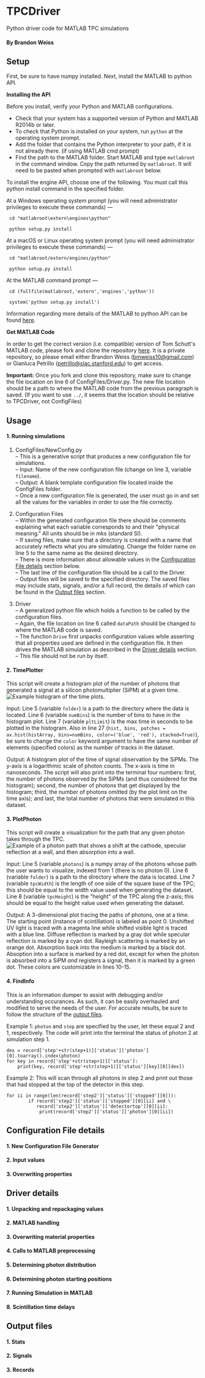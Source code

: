 # TPCDriver
Python driver code for MATLAB TPC simulations

#### By Brandon Weiss

## Setup

First, be sure to have numpy installed. Next, install the MATLAB to python API.

**Installing the API**

Before you install, verify your Python and MATLAB configurations.
- Check that your system has a supported version of Python and MATLAB R2014b or later.
- To check that Python is installed on your system, run ```python``` at the operating system prompt.
- Add the folder that contains the Python interpreter to your path, if it is not already there. (if using MATLAB cmd prompt)
- Find the path to the MATLAB folder. Start MATLAB and type ```matlabroot``` in the command window. Copy the path returned by ```matlabroot```. It will need to be pasted when prompted with ```matlabroot``` below.

To install the engine API, choose one of the following. You must call this python install command in the specified folder.

At a Windows operating system prompt (you will need administrator privileges to execute these commands) —

``` cd "matlabroot\extern\engines\python"```

``` python setup.py install```
    
At a macOS or Linux operating system prompt (you will need administrator privileges to execute these commands) —

``` cd "matlabroot/extern/engines/python"```

``` python setup.py install```
    
At the MATLAB command prompt —

``` cd (fullfile(matlabroot,'extern','engines','python'))```

``` system('python setup.py install')```

Information regarding more details of the MATLAB to python API can be found [here](https://www.mathworks.com/help/matlab/matlab-engine-for-python.html?s_tid=CRUX_topnav).

**Get MATLAB Code**

In order to get the correct version (i.e. compatible) version of Tom Schutt's MATLAB code, please fork and clone the repository [here](https://github.com/BMDragon/LeRubik). It is a private repository, so please email either Brandon Weiss (bmweiss10@gmail.com) or Gianluca Petrillo (petrillo@slac.stanford.edu) to get access.

**Important:** Once you fork and clone this repository, make sure to change the file location on line 6 of ConfigFiles/Driver.py. The new file location should be a path to where the MATLAB code from the previous paragraph is saved. (If you want to use `../`, it seems that the location should be relative to TPCDriver, not ConfigFiles)

## Usage

#### 1. Running simulations
1. ConfigFiles/NewConfig.py\
&ndash; This is a generative script that produces a new configuration file for simulations.\
&ndash; Input: Name of the new configuration file (change on line 3, variable ```filename```).\
&ndash; Output: A blank template configuration file located inside the ConfigFiles folder.\
&ndash; Once a new configuration file is generated, the user must go in and set all the values for the variables in order to use the file correctly.

2. Configuration Files\
&ndash; Within the generated configuration file there should be comments explaining what each variable corresponds to and their "physical meaning." All units should be in mks (standard SI).\
&ndash; If saving files, make sure that a directory is created with a name that accurately reflects what you are simulating. Change the folder name on line 5 to the same name as the desired directory.\
&ndash; There is more information about allowable values in the [Configuration File details](https://github.com/BMDragon/TPCDriver#configuration-file-details) section below.\
&ndash; The last line of the configuration file should be a call to the Driver.\
&ndash; Output files will be saved to the specified directory. The saved files may include stats, signals, and/or a full record, the details of which can be found in the [Output files](https://github.com/BMDragon/TPCDriver#output-files) section.

3. Driver\
&ndash; A generalized python file which holds a function to be called by the configuration files.\
&ndash; Again, the file location on line 6 called `dataPath` should be changed to where the MATLAB code is saved.\
&ndash; The function `Drive` first unpacks configuration values while asserting that all properties used are defined in the configuration file. It then drives the MATLAB simulation as described in the [Driver details](https://github.com/BMDragon/TPCDriver#driver-details) section.\
&ndash; This file should not be run by itself.

#### 2. TimePlotter

This script will create a histogram plot of the number of photons that generated a signal at a silicon photomultiplier (SiPM) at a given time. ![ Example histogram of the time plots.](./readme_images/time.png "Example histogram of the time plots")

Input: Line 5 (variable ```folder```) is a path to the directory where the data is located. Line 6 (variable ```numBins```) is the number of bins to have in the histogram plot. Line 7 (variable ```pltLimit```) is the max time in seconds to be plotted in the histogram. Also in line 27 (```hist, bins, patches = ax.hist(histArray, bins=numBins, color=('blue', 'red'), stacked=True)```), be sure to change the ```color``` keyword argument to have the same number of elements (specified colors) as the number of tracks in the dataset.

Output: A histogram plot of the time of signal observation by the SiPMs. The y-axis is a logarithmic scale of photon counts. The x-axis is time in nanoseconds. The script will also print into the terminal four numbers: first, the number of photons observed by the SiPMs (and thus considered for the histogram); second, the number of photons that get displayed by the histogram; third, the number of photons omitted (by the plot limit on the time axis); and last, the total number of photons that were simulated in this dataset.

#### 3. PlotPhoton

This script will create a visualization for the path that any given photon takes through the TPC. ![ Example of a photon path that shows a shift at the cathode, specular reflection at a wall, and then absorption into a wall.](./readme_images/path.png "Example photon path")

Input: Line 5 (variable ```photons```) is a numpy array of the photons whose path the user wants to visualize, indexed from 1 (there is no photon 0). Line 6 (variable ```folder```) is a path to the directory where the data is located. Line 7 (variable ```tpcWidth```) is the length of one side of the square base of the TPC; this should be equal to the width value used when generating the dataset. Line 8 (variable ```tpcHeight```) is the "height" of the TPC along the z-axis; this should be equal to the height value used when generating the dataset. 

Output: A 3-dimensional plot tracing the paths of photons, one at a time. The starting point (instance of scintillation) is labeled as point 0. Unshifted UV light is traced with a magenta line while shifted visible light is traced with a blue line. Diffuse reflection is marked by a gray dot while specular reflection is marked by a cyan dot. Rayleigh scattering is marked by an orange dot. Absorption back into the medium is marked by a black dot. Absoption into a surface is marked by a red dot, except for when the photon is absorbed into a SiPM *and* registers a signal, then it is marked by a green dot. These colors are customizable in lines 10-15.

#### 4. FindInfo

This is an information dumper to assist with debugging and/or understanding occurances. As such, it can be easily overhauled and modified to serve the needs of the user. For accurate results, be sure to follow the structure of the [output files](https://github.com/BMDragon/TPCDriver#output-files).

Example 1: ```photon``` and ```step``` are specified by the user, let these equal 2 and 1, respectively. The code will print into the terminal the status of photon 2 at simulation step 1.

```
dex = record['step'+str(step+1)]['status']['photon'][0].toarray().index(photon)
for key in record['step'+str(step+1)]['status']:
    print(key, record['step'+str(step+1)]['status'][key][0][dex])
```

Example 2: This will scan through all photons in step 2 and print out those that had stopped at the top of the detector in this step.

```
for ii in range(len(record['step2']['status']['stopped'][0])):
        if record['step2']['status']['stopped'][0][ii] and \
           record['step2']['status']['detectortop'][0][ii]:
            print(record['step2']['status']['photon'][0][ii])
```

## Configuration File details

#### 1. New Configuration File Generator



#### 2. Input values



#### 3. Overwriting properties



## Driver details

#### 1. Unpacking and repackaging values



#### 2. MATLAB handling



#### 3. Overwriting material properties



#### 4. Calls to MATLAB preprocessing



#### 5. Determining photon distribution



#### 6. Determining photon starting positions



#### 7. Running Simulation in MATLAB



#### 8. Scintillation time delays



## Output files

#### 1. Stats



#### 2. Signals



#### 3. Records

